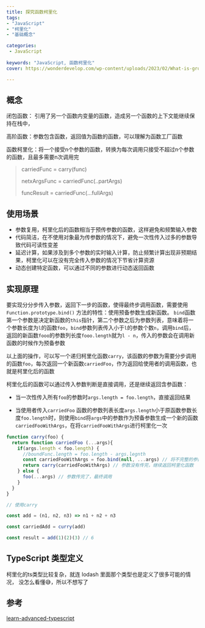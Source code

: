 ```yaml
---
title: 探究函数柯里化
tags:
- "JavaScript"
- "柯里化"
- "基础概念"

categories: 
 - JavaScript
 
keywords: "JavaScript, 函数柯里化"
cover: https://wonderdevelop.com/wp-content/uploads/2023/02/What-is-group-selector-in-css-15.jpg

---
```


## 概念

闭包函数： 引用了另一个函数内变量的函数，造成另一个函数的上下文能继续保持在栈中，

高阶函数：参数包含函数，返回值为函数的函数，可以理解为函数工厂函数

函数柯里化：将一个接受n个参数的函数，转换为每次调用只接受不超过n个参数的函数，且最多需要n次调用完

> carriedFunc  =  carry(func)
>
> netxArgsFunc = carriedFunc(..partArgs)
>
> funcResult = carriedFunc(...fullArgs)

## 使用场景

* 参数复用，柯里化后的函数相当于预传参数的函数，这样避免和频繁输入参数
* 代码简洁，在不使用对象最为传参数的情况下，避免一次性传入过多的参数导致代码可读性变差
* 延迟计算，如果涉及到多个参数的实时输入计算，防止频繁计算出现非预期结果，柯里化可以在没有完全传入参数的情况下节省计算资源
* 动态创建特定函数，可以通过不同的参数进行动态返回函数

## 实现原理

要实现分分步传入参数，返回下一步的函数，使得最终步调用函数，需要使用`Function.prototype.bind()` 方法的特性：使用预备参数生成新函数。
`bind`函数第一个参数是决定新函数的`this`指针，第二个参数之后为参数列表，意味着将一个参数长度为`l`的函数`foo`，`bind`参数列表传入小于`l`的参数个数`n`，调用`bind`后，返回的新函数`fooo`的参数列长度`fooo.length`就为`l - n`，传入的参数会在调用新函数的时候作为预备参数

以上面的操作，可以写一个递归柯里化函数`carry`，该函数的参数为需要分步调用的函数`foo`，每次返回一个新函数`carriedFoo`，作为返回给使用者的调用函数，也就是柯里化后的函数

柯里化后的函数可以通过传入参数判断是直接调用，还是继续返回含参函数：

* 当一次性传入所有`foo`的参数时`args.length = foo.length`，直接返回结果

* 当使用者传入`carriedFoo` 函数的参数列表长度`args.length`小于原函数参数长度`foo.length`时，则使用`bind`将`args`中的参数作为预备参数生成一个新的函数`carriedFooWithArgs`，在将`carriedFooWithArgs`进行柯里化一次

```javascript
function carry(foo) {
  return function carriedFoo (...args){
    if(args.length < foo.length) {
      //boundFunc.length = foo.length - args.legnth
      const carriedFooWithArgs = foo.bind(null, ...args) // 将不完整的参数绑定至新函数，形成新的预备参数的函数 
      return carry(carriedFooWithArgs) // 参数没有传完，继续返回柯里化函数
    } else {
      foo(...args) // 参数传完了，最终调用
    }
  }
}

// 使用carry

const add = (n1, n2, n3) => n1 + n2 + n3

const carriedAdd = curry(add)

const result = add(1)(2)(3) // 6

```

## TypeScript 类型定义

柯里化的ts类型比较复杂，就连 lodash 里面那个类型也是定义了很多可能的情况， 没怎么看懂😅，所以不想写了

## 参考

[learn-advanced-typescript](https://hackernoon.com/learn-advanced-typescript-4yl727e6)